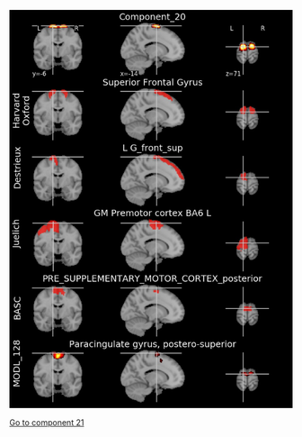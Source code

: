 


![20](preliminary/20.jpg "Component 20")

[Go to component 21](https://parietal-inria.github.io/MODL_atlas/512/21 "Component 21")